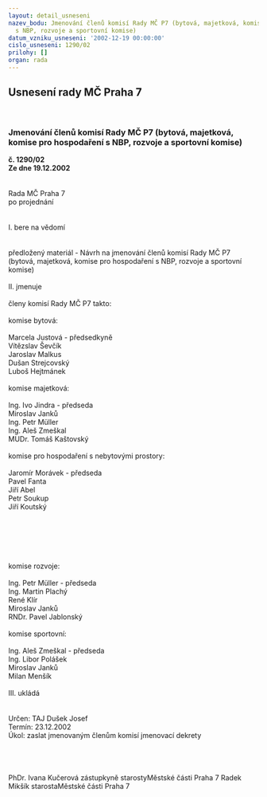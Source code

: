 ```yaml
---
layout: detail_usneseni
nazev_bodu: Jmenování členů komisí Rady MČ P7 (bytová, majetková, komise pro hospodaření
  s NBP, rozvoje a sportovní komise)
datum_vzniku_usneseni: '2002-12-19 00:00:00'
cislo_usneseni: 1290/02
prilohy: []
organ: rada
---
```

<div id="ucUsn_pList" class="usn">
	<span><h2>Usnesení rady MČ Praha 7 </h2>
<br></span><div class="standBody">
<span><h3>Jmenování členů komisí Rady MČ P7 (bytová, majetková, komise pro hospodaření s NBP, rozvoje a sportovní komise)</h3></span><div class="center">
		<strong>č. 1290/02</strong><br>
	</div>
<div class="center">
		<strong>Ze dne 19.12.2002</strong><br><br>
	</div>
<br>Rada MČ Praha 7<br>po projednání<br><br><br>I.	bere na vědomí<br><br> <br>předložený materiál - Návrh na jmenování členů komisí Rady MČ P7 (bytová, majetková, komise pro hospodaření s NBP, rozvoje a sportovní komise)<br><br>II.	jmenuje<br><br>členy komisí Rady MČ P7 takto:<br><br>komise bytová:<br><br>Marcela Justová - předsedkyně<br>Vítězslav Ševčík<br>Jaroslav Malkus<br>Dušan Strejcovský<br>Luboš Hejtmánek<br><br>komise majetková:<br><br>Ing. Ivo Jindra - předseda<br>Miroslav Janků<br>Ing. Petr Müller<br>Ing. Aleš Zmeškal<br>MUDr. Tomáš Kaštovský<br><br>komise pro hospodaření s nebytovými prostory:<br><br>Jaromír Morávek - předseda<br>Pavel Fanta<br>Jiří Abel<br>Petr Soukup<br>Jiří Koutský<br><br><br><br><br><br><br>komise rozvoje:<br><br>Ing. Petr Müller - předseda<br>Ing. Martin Plachý<br>René Klír <br>Miroslav Janků<br>RNDr. Pavel Jablonský<br><br>komise sportovní:<br><br>Ing. Aleš Zmeškal - předseda<br>Ing. Libor Polášek<br>Miroslav Janků<br>Milan Menšík<br><br>III.	ukládá <br><br> <br>Určen:	TAJ Dušek Josef<br>Termín: 23.12.2002<br>Úkol:	zaslat jmenovaným členům komisí jmenovací dekrety<br> <br><br> <br>	<br>PhDr. Ivana Kučerová zástupkyně starostyMěstské části Praha 7	 Radek Mikšík starostaMěstské části Praha 7<br>	<br><br>
</div>
</div>